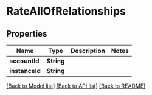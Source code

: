 # RateAllOfRelationships

## Properties
Name | Type | Description | Notes
------------ | ------------- | ------------- | -------------
**accountId** | **String** |  | 
**instanceId** | **String** |  | 

[[Back to Model list]](../README.md#documentation-for-models) [[Back to API list]](../README.md#documentation-for-api-endpoints) [[Back to README]](../README.md)


